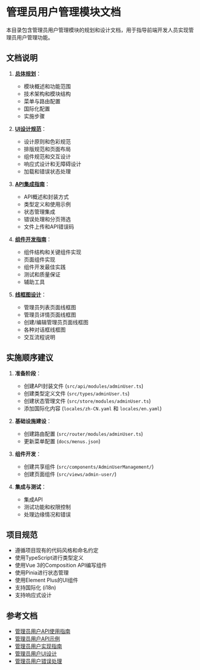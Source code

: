 # 管理员用户管理模块文档

本目录包含管理员用户管理模块的规划和设计文档，用于指导前端开发人员实现管理员用户管理功能。

## 文档说明

1. **[总体规划](./admin_manager_plan.md)**：
   - 模块概述和功能范围
   - 技术架构和模块结构
   - 菜单与路由配置
   - 国际化配置
   - 实施步骤

2. **[UI设计规范](./admin_manager_ui_design.md)**：
   - 设计原则和色彩规范
   - 排版规范和页面布局
   - 组件规范和交互设计
   - 响应式设计和无障碍设计
   - 加载和错误状态处理

3. **[API集成指南](./admin_manager_api_guide.md)**：
   - API概述和封装方式
   - 类型定义和使用示例
   - 状态管理集成
   - 错误处理和分页筛选
   - 文件上传和API错误码

4. **[组件开发指南](./admin_manager_component_guide.md)**：
   - 组件结构和关键组件实现
   - 页面组件实现
   - 组件开发最佳实践
   - 测试和质量保证
   - 辅助工具

5. **[线框图设计](./admin_manager_wireframes.md)**：
   - 管理员列表页面线框图
   - 管理员详情页面线框图
   - 创建/编辑管理员页面线框图
   - 各种对话框线框图
   - 交互流程说明

## 实施顺序建议

1. **准备阶段**：
   - 创建API封装文件 (`src/api/modules/adminUser.ts`)
   - 创建类型定义文件 (`src/types/adminUser.ts`)
   - 创建状态管理文件 (`src/store/modules/adminUser.ts`)
   - 添加国际化内容 (`locales/zh-CN.yaml` 和 `locales/en.yaml`)

2. **基础设施建设**：
   - 创建路由配置 (`src/router/modules/adminUser.ts`)
   - 更新菜单配置 (`docs/menus.json`)

3. **组件开发**：
   - 创建共享组件 (`src/components/AdminUserManagement/`)
   - 创建页面组件 (`src/views/admin-user/`)

4. **集成与测试**：
   - 集成API
   - 测试功能和权限控制
   - 处理边缘情况和错误

## 项目规范

- 遵循项目现有的代码风格和命名约定
- 使用TypeScript进行类型定义
- 使用Vue 3的Composition API编写组件
- 使用Pinia进行状态管理
- 使用Element Plus的UI组件
- 支持国际化 (i18n)
- 支持响应式设计

## 参考文档

- [管理员用户API使用指南](../admin_users/admin_user_api_guide.md)
- [管理员用户API示例](../admin_users/admin_user_api_examples.md)
- [管理员用户实现指南](../admin_users/admin_user_implementation_guide.md)
- [管理员用户UI设计](../admin_users/admin_user_ui_design.md)
- [管理员用户错误处理](../admin_users/admin_user_error_handling.md) 